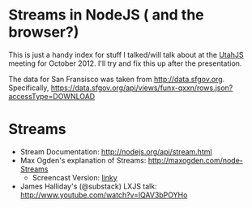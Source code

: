 Streams in NodeJS ( and the browser?)
===

This is just a handy index for stuff I talked/will talk about at the
 [UtahJS][utah-js] meeting for October 2012. I'll try and fix this up after
 the presentation.

The data for San Fransisco was taken from http://data.sfgov.org. Specifically,
 https://data.sfgov.org/api/views/funx-qxxn/rows.json?accessType=DOWNLOAD

# Streams

* Stream Documentation: http://nodejs.org/api/stream.html
* Max Ogden's explanation of Streams: http://maxogden.com/node-Streams
  * Screencast Version: [linky][screencast-version]
* James Halliday's (@substack) LXJS talk:
 http://www.youtube.com/watch?v=lQAV3bPOYHo

[screencast-version]: http://www.youtube.com/watch?feature=player_embedded&v=tnXz4HigcoI#!
[utah-js]: http://www.utahjs.com
